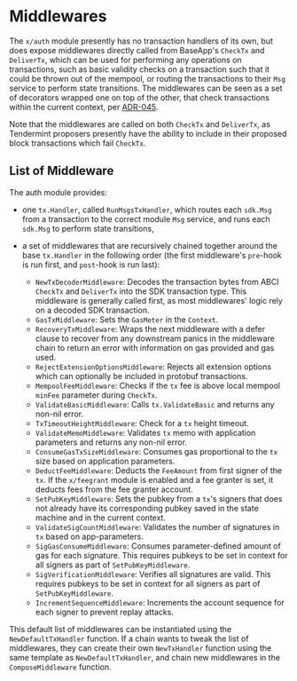 <!--
order: 3
-->

# Middlewares

The `x/auth` module presently has no transaction handlers of its own, but does expose middlewares directly called from BaseApp's `CheckTx` and `DeliverTx`, which can be used for performing any operations on transactions, such as basic validity checks on a transaction such that it could be thrown out of the mempool, or routing the transactions to their `Msg` service to perform state transitions.
The middlewares can be seen as a set of decorators wrapped one on top of the other, that check transactions within the current context, per [ADR-045](https://github.com/cosmos/cosmos-sdk/blob/v0.46.0-beta2/docs/architecture/adr-045-check-delivertx-middlewares.md).

Note that the middlewares are called on both `CheckTx` and `DeliverTx`, as Tendermint proposers presently have the ability to include in their proposed block transactions which fail `CheckTx`.

## List of Middleware

The auth module provides:

- one `tx.Handler`, called `RunMsgsTxHandler`, which routes each `sdk.Msg` from a transaction to the correct module `Msg` service, and runs each `sdk.Msg` to perform state transitions,
- a set of middlewares that are recursively chained together around the base `tx.Handler` in the following order (the first middleware's `pre`-hook is run first, and `post`-hook is run last):

  - `NewTxDecoderMiddleware`: Decodes the transaction bytes from ABCI `CheckTx` and `DeliverTx` into the SDK transaction type. This middleware is generally called first, as most middlewares' logic rely on a decoded SDK transaction.
  - `GasTxMiddleware`: Sets the `GasMeter` in the `Context`.
  - `RecoveryTxMiddleware`: Wraps the next middleware with a defer clause to recover from any downstream panics in the middleware chain to return an error with information on gas provided and gas used.
  - `RejectExtensionOptionsMiddleware`: Rejects all extension options which can optionally be included in protobuf transactions.
  - `MempoolFeeMiddleware`: Checks if the `tx` fee is above local mempool `minFee` parameter during `CheckTx`.
  - `ValidateBasicMiddleware`: Calls `tx.ValidateBasic` and returns any non-nil error.
  - `TxTimeoutHeightMiddleware`: Check for a `tx` height timeout.
  - `ValidateMemoMiddleware`: Validates `tx` memo with application parameters and returns any non-nil error.
  - `ConsumeGasTxSizeMiddleware`: Consumes gas proportional to the `tx` size based on application parameters.
  - `DeductFeeMiddleware`: Deducts the `FeeAmount` from first signer of the `tx`. If the `x/feegrant` module is enabled and a fee granter is set, it deducts fees from the fee granter account.
  - `SetPubKeyMiddleware`: Sets the pubkey from a `tx`'s signers that does not already have its corresponding pubkey saved in the state machine and in the current context.
  - `ValidateSigCountMiddleware`: Validates the number of signatures in `tx` based on app-parameters.
  - `SigGasConsumeMiddleware`: Consumes parameter-defined amount of gas for each signature. This requires pubkeys to be set in context for all signers as part of `SetPubKeyMiddleware`.
  - `SigVerificationMiddleware`: Verifies all signatures are valid. This requires pubkeys to be set in context for all signers as part of `SetPubKeyMiddleware`.
  - `IncrementSequenceMiddleware`: Increments the account sequence for each signer to prevent replay attacks.

This default list of middlewares can be instantiated using the `NewDefaultTxHandler` function. If a chain wants to tweak the list of middlewares, they can create their own `NewTxHandler` function using the same template as `NewDefaultTxHandler`, and chain new middlewares in the `ComposeMiddleware` function.

